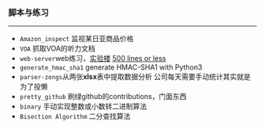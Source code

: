 ### 脚本与练习

-----

* `Amazon_inspect` 监视某日亚商品价格
* `VOA` 抓取VOA的听力文档
* `web-server`web练习，[实验楼](https://www.shiyanlou.com/courses/552/labs/1867/document)   [500 lines or less](http://www.aosabook.org/en/500L/a-simple-web-server.html)
* `generate_hmac_sha1` generate HMAC-SHA1 with Python3
* `parser-zongs`从两张**xlsx**表中提取数据分析 公司每天需要手动统计其实就是为了投懒
* `pretty_github` 刷绿github的contributions，门面东西
* `binary` 手动实现整数或小数转二进制算法
* `Bisection Algorithm` 二分查找算法 
